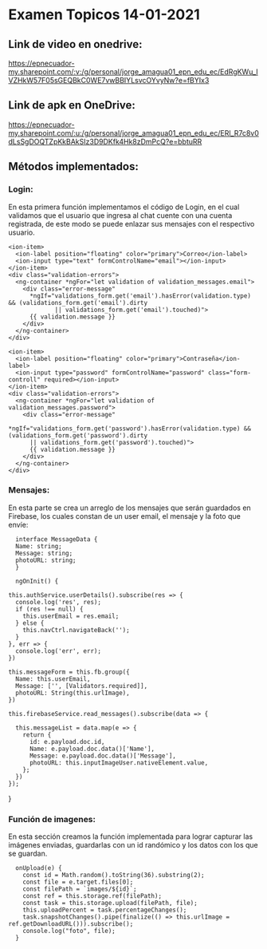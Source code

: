 # Examen Topicos 14-01-2021
## Link de video en onedrive:
https://epnecuador-my.sharepoint.com/:v:/g/personal/jorge_amagua01_epn_edu_ec/EdRgKWu_IVZHkW57F05sGEQBkC0WE7vwBBIYLsvcOYvyNw?e=fBYIx3
## Link de apk en OneDrive:
https://epnecuador-my.sharepoint.com/:u:/g/personal/jorge_amagua01_epn_edu_ec/ERl_R7c8v0dLsSgDOQTZpKkBAkSIz3D9DKfk4Hk8zDmPcQ?e=bbtuRR
## Métodos implementados: 
### Login:
En esta primera función implementamos el código de Login, en el cual validamos que el usuario que 
ingresa al chat cuente con una cuenta registrada, de este modo se puede enlazar sus mensajes con
el respectivo usuario.

    <ion-item>
      <ion-label position="floating" color="primary">Correo</ion-label>
      <ion-input type="text" formControlName="email"></ion-input>
    </ion-item>
    <div class="validation-errors">
      <ng-container *ngFor="let validation of validation_messages.email">
        <div class="error-message"
          *ngIf="validations_form.get('email').hasError(validation.type) && (validations_form.get('email').dirty 
                 || validations_form.get('email').touched)">
          {{ validation.message }}
        </div>
      </ng-container>
    </div>

    <ion-item>
      <ion-label position="floating" color="primary">Contraseña</ion-label>
      <ion-input type="password" formControlName="password" class="form-controll" required></ion-input>
    </ion-item>
    <div class="validation-errors">
      <ng-container *ngFor="let validation of validation_messages.password">
        <div class="error-message"
          *ngIf="validations_form.get('password').hasError(validation.type) && (validations_form.get('password').dirty 
          || validations_form.get('password').touched)">
          {{ validation.message }}
        </div>
      </ng-container>
    </div>
    
    
### Mensajes: 
En esta parte se crea un arreglo de los mensajes que serán guardados en Firebase, 
los cuales constan de un user email, el mensaje y la foto que envíe:

      interface MessageData {
      Name: string;
      Message: string;
      photoURL: string;
      }
      
      ngOnInit() {
    
    this.authService.userDetails().subscribe(res => {
      console.log('res', res);
      if (res !== null) {
        this.userEmail = res.email;
      } else {
        this.navCtrl.navigateBack('');
      }
    }, err => {
      console.log('err', err);
    })

    this.messageForm = this.fb.group({
      Name: this.userEmail,
      Message: ['', [Validators.required]],
      photoURL: String(this.urlImage),
    })

    this.firebaseService.read_messages().subscribe(data => {

      this.messageList = data.map(e => {
        return {
          id: e.payload.doc.id,
          Name: e.payload.doc.data()['Name'],
          Message: e.payload.doc.data()['Message'],
          photoURL: this.inputImageUser.nativeElement.value,
        };
      })
    });

  }

### Función de imagenes:
En esta sección creamos la función implementada para lograr capturar las imágenes enviadas, 
guardarlas con un id randómico y los datos con los que se guardan.

      onUpload(e) {
        const id = Math.random().toString(36).substring(2);
        const file = e.target.files[0];
        const filePath = `images/${id}`;
        const ref = this.storage.ref(filePath);
        const task = this.storage.upload(filePath, file);
        this.uploadPercent = task.percentageChanges();
        task.snapshotChanges().pipe(finalize(() => this.urlImage = ref.getDownloadURL())).subscribe();
        console.log("foto", file);
      }
